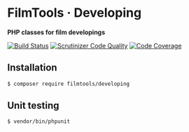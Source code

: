 # FilmTools · Developing

**PHP classes for film developings**

[![Build Status](https://travis-ci.org/filmtools/developing.svg?branch=master)](https://travis-ci.org/filmtools/developing)
[![Scrutinizer Code Quality](https://scrutinizer-ci.com/g/filmtools/developing/badges/quality-score.png?b=master)](https://scrutinizer-ci.com/g/filmtools/developing/?branch=master)
[![Code Coverage](https://scrutinizer-ci.com/g/filmtools/developing/badges/coverage.png?b=master)](https://scrutinizer-ci.com/g/filmtools/developing/?branch=master)


## Installation

```bash
$ composer require filmtools/developing
```


## Unit testing

```bash
$ vendor/bin/phpunit
```
